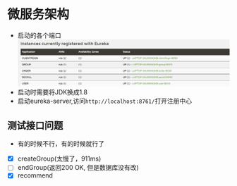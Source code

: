 
# 微服务架构
* 启动的各个端口
  ![port](assert/port.png)
* 启动时需要将JDK换成1.8
* 启动eureka-server,访问`http://localhost:8761/`打开注册中心


## 测试接口问题
* 有的时候不行，有的时候就行了
- [x] createGroup(太慢了，911ms)
- [ ] endGroup(返回200 OK, 但是数据库没有改)
- [x] recommend
